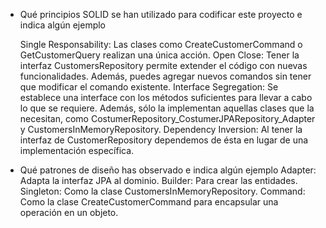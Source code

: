 * Qué principios SOLID se han utilizado para codificar este proyecto e indica algún ejemplo

	Single Responsability: Las clases como CreateCustomerCommand o GetCustomerQuery realizan una única acción.
	Open Close: Tener la interfaz CustomersRepository permite extender el código con nuevas funcionalidades. Además, puedes agregar nuevos comandos sin tener que modificar el comando existente.
	Interface Segregation: Se establece una interface con los métodos suficientes para llevar a cabo lo que se requiere. Además, sólo la implementan aquellas clases que la necesitan, como CostumerRepository_CostumerJPARepository_Adapter y CustomersInMemoryRepository.
	Dependency Inversion: Al tener la interfaz de CustomerRepository dependemos de ésta en lugar de una implementación específica.

* Qué patrones de diseño has observado e indica algún ejemplo
    Adapter: Adapta la interfaz JPA al dominio.
    Builder: Para crear las entidades.
    Singleton: Como la clase CustomersInMemoryRepository.
    Command: Como la clase CreateCustomerCommand para encapsular una operación en un objeto.
